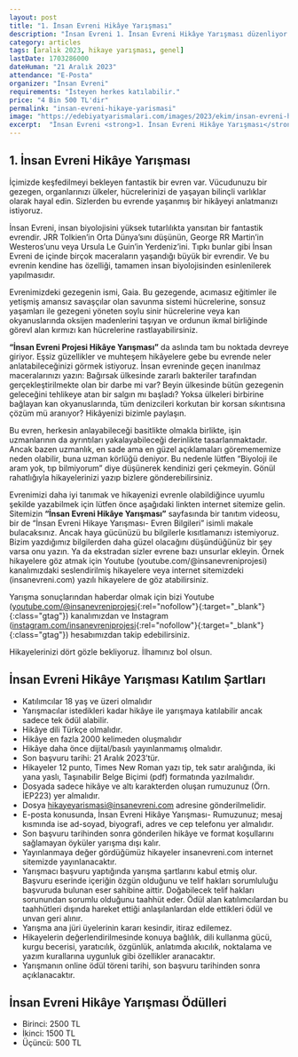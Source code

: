 ```yaml
---
layout: post
title: "1. İnsan Evreni Hikâye Yarışması"
description: "İnsan Evreni 1. İnsan Evreni Hikâye Yarışması düzenliyor."
category: articles
tags: [aralık 2023, hikaye yarışması, genel]
lastDate: 1703286000
dateHuman: "21 Aralık 2023"
attendance: "E-Posta"
organizer: "İnsan Evreni"
requirements: "İsteyen herkes katılabilir."
price: "4 Bin 500 TL'dir"
permalink: "insan-evreni-hikaye-yarismasi"
image: "https://edebiyatyarismalari.com/images/2023/ekim/insan-evreni-hikaye-yarismasi.jpg"
excerpt:  "İnsan Evreni <strong>1. İnsan Evreni Hikâye Yarışması</strong> düzenliyor."
---
```


## 1. İnsan Evreni Hikâye Yarışması
İçimizde keşfedilmeyi bekleyen fantastik bir evren var. Vücudunuzu bir gezegen, organlarınızı ülkeler, hücrelerinizi de yaşayan bilinçli varlıklar olarak hayal edin. Sizlerden bu evrende yaşanmış bir hikâyeyi anlatmanızı istiyoruz.  

İnsan Evreni, insan biyolojisini yüksek tutarlılıkta yansıtan bir fantastik evrendir. JRR Tolkien’in Orta Dünya’sını düşünün, George RR Martin’in Westeros’unu veya Ursula Le Guin’in Yerdeniz’ini. Tıpkı bunlar gibi İnsan Evreni de içinde birçok maceraların yaşandığı büyük bir evrendir. Ve bu evrenin kendine has özelliği, tamamen insan biyolojisinden esinlenilerek yapılmasıdır.  

Evrenimizdeki gezegenin ismi, Gaia. Bu gezegende, acımasız eğitimler ile yetişmiş amansız savaşçılar olan savunma sistemi hücrelerine, sonsuz yaşamları ile gezegeni yöneten soylu sinir hücrelerine veya kan okyanuslarında oksijen madenlerini taşıyan ve ordunun ikmal birliğinde görevl alan kırmızı kan hücrelerine rastlayabilirsiniz.  

**“İnsan Evreni Projesi Hikâye Yarışması”** da aslında tam bu noktada devreye giriyor. Eşsiz güzellikler ve muhteşem hikâyelere gebe bu evrende neler anlatabileceğinizi görmek istiyoruz. İnsan evreninde geçen inanılmaz maceralarınızı yazın: Bağırsak ülkesinde zararlı bakteriler tarafından gerçekleştirilmekte olan bir darbe mi var? Beyin ülkesinde bütün gezegenin geleceğini tehlikeye atan bir salgın mı başladı? Yoksa ülkeleri birbirine bağlayan kan okyanuslarında, tüm denizcileri korkutan bir korsan sıkıntısına çözüm mü aranıyor? Hikâyenizi bizimle paylaşın.  

Bu evren, herkesin anlayabileceği basitlikte olmakla birlikte, işin uzmanlarının da ayrıntıları yakalayabileceği derinlikte tasarlanmaktadır. Ancak bazen uzmanlık, en sade ama en güzel açıklamaları göremememize neden olabilir, buna uzman körlüğü deniyor. Bu nedenle lütfen “Biyoloji ile aram yok, tıp bilmiyorum” diye düşünerek kendinizi geri çekmeyin. Gönül rahatlığıyla hikayelerinizi yazıp bizlere gönderebilirsiniz.  

Evrenimizi daha iyi tanımak ve hikayenizi evrenle olabildiğince uyumlu şekilde yazabilmek için lütfen önce aşağıdaki linkten internet sitemize gelin. Sitemizin **“İnsan Evreni Hikâye Yarışması”** sayfasında bir tanıtım videosu, bir de “İnsan Evreni Hikaye Yarışması- Evren Bilgileri” isimli makale bulacaksınız. Ancak haya gücünüzü bu bilgilerle kısıtlamanızı istemiyoruz. Bizim yazdığımız bilgilerden daha güzel olacağını düşündüğünüz bir şey varsa onu yazın. Ya da ekstradan sizler evrene bazı unsurlar ekleyin. Örnek hikayelere göz atmak için Youtube (youtube.com/@insanevreniprojesi) kanalımızdaki seslendirilmiş hikayelere veya internet sitemizdeki (insanevreni.com) yazılı hikayelere de göz atabilirsiniz.

Yarışma sonuçlarından haberdar olmak için bizi Youtube ([youtube.com/@insanevreniprojesi](https://www.youtube.com/@insanevreniprojesi?ref=edebiyatyarismalari.com){:rel="nofollow"}{:target="_blank"}{:class="gtag"}) kanalımızdan ve Instagram ([instagram.com/insanevreniprojesi](https://www.instagram.com/insanevreniprojesi/?ref=edebiyatyarismalari.com){:rel="nofollow"}{:target="_blank"}{:class="gtag"}) hesabımızdan takip edebilirsiniz.

Hikayelerinizi dört gözle bekliyoruz. İlhamınız bol olsun.  

## İnsan Evreni Hikâye Yarışması Katılım Şartları
- Katılımcılar 18 yaş ve üzeri olmalıdır
- Yarışmacılar istedikleri kadar hikâye ile yarışmaya katılabilir ancak sadece tek ödül alabilir.
- Hikâye dili Türkçe olmalıdır. 
- Hikâye en fazla 2000 kelimeden oluşmalıdır
- Hikâye daha önce dijital/basılı yayınlanmamış olmalıdır.
- Son başvuru tarihi: 21 Aralık 2023’tür.
- Hikayeler 12 punto, Times New Roman yazı tip, tek satır aralığında, iki yana yaslı, Taşınabilir Belge Biçimi (pdf) formatında yazılmalıdır.
- Dosyada sadece hikâye ve altı karakterden oluşan rumuzunuz (Örn. İEP223) yer almalıdır.
- Dosya hikayeyarismasi@insanevreni.com adresine gönderilmelidir.
- E-posta konusunda, İnsan Evreni Hikâye Yarışması- Rumuzunuz; mesaj kısmında ise ad-soyad, biyografi, adres ve cep telefonu yer almalıdır.
- Son başvuru tarihinden sonra gönderilen hikâye ve format koşullarını sağlamayan öyküler yarışma dışı kalır.
- Yayınlanmaya değer gördüğümüz hikayeler insanevreni.com internet sitemizde yayınlanacaktır.
- Yarışmacı başvuru yaptığında yarışma şartlarını kabul etmiş olur. Başvuru eserinde içeriğin özgün olduğunu ve telif hakları sorumluluğu başvuruda bulunan eser sahibine aittir. Doğabilecek telif hakları sorunundan sorumlu olduğunu taahhüt eder. Ödül alan katılımcılardan bu taahhütleri dışında hareket ettiği anlaşılanlardan elde ettikleri ödül ve unvan geri alınır.
- Yarışma ana jüri üyelerinin kararı kesindir, itiraz edilemez.
- Hikayelerin değerlendirilmesinde konuya bağlılık, dili kullanma gücü, kurgu becerisi, yaratıcılık, özgünlük, anlatımda akıcılık, noktalama ve yazım kurallarına uygunluk gibi özellikler aranacaktır.
- Yarışmanın online ödül töreni tarihi, son başvuru tarihinden sonra açıklanacaktır.

## İnsan Evreni Hikâye Yarışması Ödülleri
- Birinci: 2500 TL
- İkinci: 1500 TL
- Üçüncü: 500 TL

